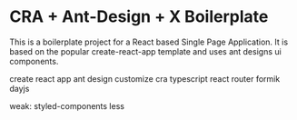 # CRA + Ant-Design + X Boilerplate

This is a boilerplate project for a React based Single Page Application. It is based on the popular create-react-app template and uses ant designs ui components.

create react app
ant design
customize cra
typescript
react router
formik
dayjs

weak:
styled-components
less
